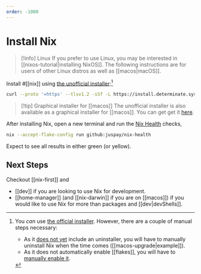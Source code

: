 ```yaml
---
order: -1000
---
```


# Install Nix


>[!info] Linux
> If you prefer to use Linux, you may be interested in [[nixos-tutorial|installing NixOS]]. The following instructions are for users of other Linux distros as well as [[macos|macOS]].

Install #[[nix]] using [the unofficial installer](https://github.com/DeterminateSystems/nix-installer#the-determinate-nix-installer):[^official]

```sh
curl --proto '=https' --tlsv1.2 -sSf -L https://install.determinate.systems/nix | sh -s -- install
```

> [!tip] Graphical installer for [[macos]]
> The unofficial installer is also available as a graphical installer for [[macos]]. You can get get it [here](https://determinate.systems/posts/graphical-nix-installer).

After installing Nix, open a new terminal and run the [Nix Health](https://github.com/juspay/nix-browser/tree/main/crates/nix_health) checks,

```sh
nix --accept-flake-config run github:juspay/nix-health
```

Expect to see all results in either green (or yellow).

## Next Steps

Checkout [[nix-first]] and 

- [[dev]] if you are looking to use Nix for development.
- [[home-manager]] (and [[nix-darwin]] if you are on [[macos]]) if you would like to use Nix for more than packages and [[dev|devShells]].

[^official]: You *can* use [the official installer](https://nixos.org/download). However, there are a couple of manual steps necessary:
    - As it [does not yet](https://discourse.nixos.org/t/anyone-up-for-picking-at-some-nix-onboarding-improvements/13152/4) include an uninstaller, you will have to manually uninstall Nix when the time comes ([[macos-upgrade|example]]). 
    - As it does not automatically enable [[flakes]], you will have to [manually enable it](https://nixos.wiki/wiki/Flakes).
